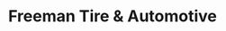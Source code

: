 ---
title: "Freeman Tire & Automotive"
url: /indianapolis/freeman-tire-and-automotive/
shop: tyres
---